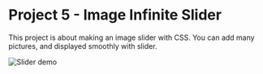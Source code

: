 # Project 5 - Image Infinite Slider
This project is about making an image slider with CSS. You can add many pictures, and displayed smoothly with slider.

![Slider demo](https://github.com/tomirawan/web-dev-project-5/blob/c68404a2b3de8f199c292f827541552d161ab395/img/output.gif)

